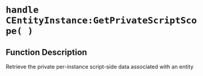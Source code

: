 # `handle CEntityInstance:GetPrivateScriptScope( )`
## Function Description
Retrieve the private per-instance script-side data associated with an entity
